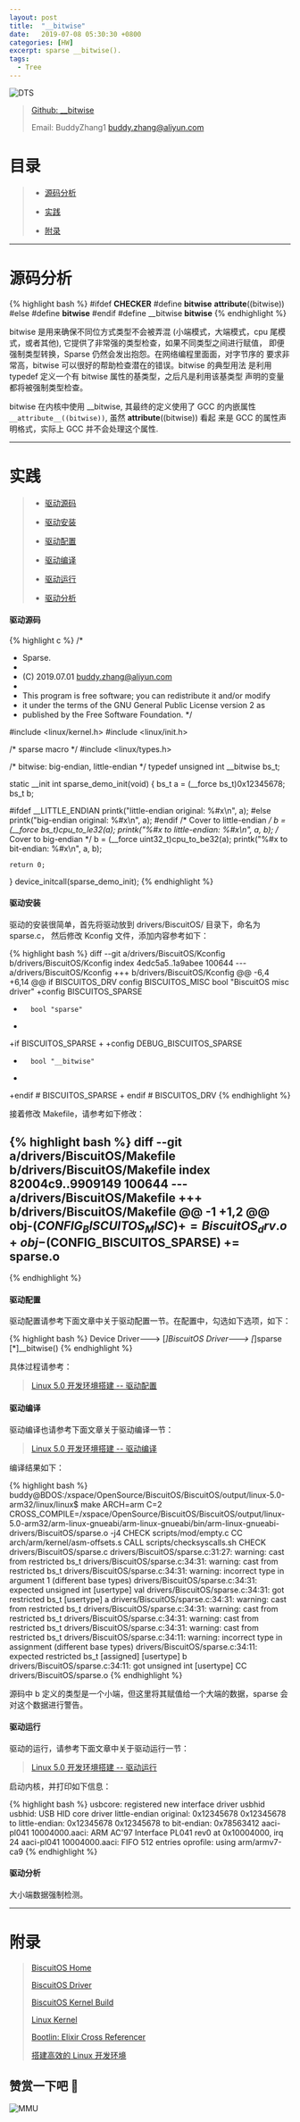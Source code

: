 ```yaml
---
layout: post
title:  "__bitwise"
date:   2019-07-08 05:30:30 +0800
categories: [HW]
excerpt: sparse __bitwise().
tags:
  - Tree
---
```


![DTS](https://raw.githubusercontent.com/EmulateSpace/PictureSet/master/BiscuitOS/kernel/IND00000B.jpg)

> [Github: __bitwise](https://github.com/BiscuitOS/HardStack/tree/master/Algorithem/sparse/API/__bitwise)
>
> Email: BuddyZhang1 <buddy.zhang@aliyun.com>

# 目录

> - [源码分析](#源码分析)
>
> - [实践](#实践)
>
> - [附录](#附录)

-----------------------------------

# <span id="源码分析">源码分析</span>

{% highlight bash %}
#ifdef __CHECKER__
#define __bitwise__ __attribute__((bitwise))
#else
#define __bitwise__
#endif
#define __bitwise __bitwise__
{% endhighlight %}

bitwise 是用来确保不同位方式类型不会被弄混 (小端模式，大端模式，cpu
尾模式，或者其他), 它提供了非常强的类型检查，如果不同类型之间进行赋值，
即便强制类型转换，Sparse 仍然会发出抱怨。在网络编程里面面，对字节序的
要求非常高，bitwise 可以很好的帮助检查潜在的错误。bitwise 的典型用法
是利用 typedef 定义一个有 bitwise 属性的基类型，之后凡是利用该基类型
声明的变量都将被强制类型检查。

bitwise 在内核中使用 __bitwise, 其最终的定义使用了 GCC 的内嵌属性
`__attribute__((bitwise))`, 虽然 __attribute__((bitwise)) 看起
来是 GCC 的属性声明格式，实际上 GCC 并不会处理这个属性.

--------------------------------------------------

# <span id="实践">实践</span>

> - [驱动源码](#驱动源码)
>
> - [驱动安装](#驱动安装)
>
> - [驱动配置](#驱动配置)
>
> - [驱动编译](#驱动编译)
>
> - [驱动运行](#驱动运行)
>
> - [驱动分析](#驱动分析)

#### <span id="驱动源码">驱动源码</span>

{% highlight c %}
/*
 * Sparse.
 *
 * (C) 2019.07.01 <buddy.zhang@aliyun.com>
 *
 * This program is free software; you can redistribute it and/or modify
 * it under the terms of the GNU General Public License version 2 as
 * published by the Free Software Foundation.
 */

#include <linux/kernel.h>
#include <linux/init.h>

/* sparse macro */
#include <linux/types.h>

/* bitwise: big-endian, little-endian */
typedef unsigned int __bitwise bs_t;

static __init int sparse_demo_init(void)
{
	bs_t a = (__force bs_t)0x12345678;
	bs_t b;

#ifdef __LITTLE_ENDIAN
	printk("little-endian original: %#x\n", a);
#else
	printk("big-endian original:    %#x\n", a);
#endif
	/* Cover to little-endian */
	b = (__force bs_t)cpu_to_le32(a);
	printk("%#x to little-endian: %#x\n", a, b);
	/* Cover to big-endian */
	b = (__force uint32_t)cpu_to_be32(a);
	printk("%#x to bit-endian:    %#x\n", a, b);

	return 0;
}
device_initcall(sparse_demo_init);
{% endhighlight %}

#### <span id="驱动安装">驱动安装</span>

驱动的安装很简单，首先将驱动放到 drivers/BiscuitOS/ 目录下，命名为 sparse.c，
然后修改 Kconfig 文件，添加内容参考如下：

{% highlight bash %}
diff --git a/drivers/BiscuitOS/Kconfig b/drivers/BiscuitOS/Kconfig
index 4edc5a5..1a9abee 100644
--- a/drivers/BiscuitOS/Kconfig
+++ b/drivers/BiscuitOS/Kconfig
@@ -6,4 +6,14 @@ if BISCUITOS_DRV
config BISCUITOS_MISC
        bool "BiscuitOS misc driver"
+config BISCUITOS_SPARSE
+       bool "sparse"
+
+if BISCUITOS_SPARSE
+
+config DEBUG_BISCUITOS_SPARSE
+       bool "__bitwise"
+
+endif # BISCUITOS_SPARSE
+
endif # BISCUITOS_DRV
{% endhighlight %}

接着修改 Makefile，请参考如下修改：

{% highlight bash %}
diff --git a/drivers/BiscuitOS/Makefile b/drivers/BiscuitOS/Makefile
index 82004c9..9909149 100644
--- a/drivers/BiscuitOS/Makefile
+++ b/drivers/BiscuitOS/Makefile
@@ -1 +1,2 @@
obj-$(CONFIG_BISCUITOS_MISC)        += BiscuitOS_drv.o
+obj-$(CONFIG_BISCUITOS_SPARSE)     += sparse.o
--
{% endhighlight %}

#### <span id="驱动配置">驱动配置</span>

驱动配置请参考下面文章中关于驱动配置一节。在配置中，勾选如下选项，如下：

{% highlight bash %}
Device Driver--->
    [*]BiscuitOS Driver--->
        [*]sparse
            [*]__bitwise()
{% endhighlight %}

具体过程请参考：

> [Linux 5.0 开发环境搭建 -- 驱动配置](https://biscuitos.github.io/blog/Linux-5.0-arm32-Usermanual/#%E9%A9%B1%E5%8A%A8%E9%85%8D%E7%BD%AE)

#### <span id="驱动编译">驱动编译</span>

驱动编译也请参考下面文章关于驱动编译一节：

> [Linux 5.0 开发环境搭建 -- 驱动编译](https://biscuitos.github.io/blog/Linux-5.0-arm32-Usermanual/#%E7%BC%96%E8%AF%91%E9%A9%B1%E5%8A%A8)

编译结果如下：

{% highlight bash %}
buddy@BDOS:/xspace/OpenSource/BiscuitOS/BiscuitOS/output/linux-5.0-arm32/linux/linux$ make ARCH=arm C=2 CROSS_COMPILE=/xspace/OpenSource/BiscuitOS/BiscuitOS/output/linux-5.0-arm32/arm-linux-gnueabi/arm-linux-gnueabi/bin/arm-linux-gnueabi- drivers/BiscuitOS/sparse.o -j4
  CHECK   scripts/mod/empty.c
  CC      arch/arm/kernel/asm-offsets.s
  CALL    scripts/checksyscalls.sh
  CHECK   drivers/BiscuitOS/sparse.c
drivers/BiscuitOS/sparse.c:31:27: warning: cast from restricted bs_t
drivers/BiscuitOS/sparse.c:34:31: warning: cast from restricted bs_t
drivers/BiscuitOS/sparse.c:34:31: warning: incorrect type in argument 1 (different base types)
drivers/BiscuitOS/sparse.c:34:31:    expected unsigned int [usertype] val
drivers/BiscuitOS/sparse.c:34:31:    got restricted bs_t [usertype] a
drivers/BiscuitOS/sparse.c:34:31: warning: cast from restricted bs_t
drivers/BiscuitOS/sparse.c:34:31: warning: cast from restricted bs_t
drivers/BiscuitOS/sparse.c:34:31: warning: cast from restricted bs_t
drivers/BiscuitOS/sparse.c:34:31: warning: cast from restricted bs_t
drivers/BiscuitOS/sparse.c:34:11: warning: incorrect type in assignment (different base types)
drivers/BiscuitOS/sparse.c:34:11:    expected restricted bs_t [assigned] [usertype] b
drivers/BiscuitOS/sparse.c:34:11:    got unsigned int [usertype]
  CC      drivers/BiscuitOS/sparse.o
{% endhighlight %}

源码中 b 定义的类型是一个小端，但这里将其赋值给一个大端的数据，sparse
会对这个数据进行警告。

#### <span id="驱动运行">驱动运行</span>

驱动的运行，请参考下面文章中关于驱动运行一节：

> [Linux 5.0 开发环境搭建 -- 驱动运行](https://biscuitos.github.io/blog/Linux-5.0-arm32-Usermanual/#%E9%A9%B1%E5%8A%A8%E8%BF%90%E8%A1%8C)

启动内核，并打印如下信息：

{% highlight bash %}
usbcore: registered new interface driver usbhid
usbhid: USB HID core driver
little-endian original: 0x12345678
0x12345678 to little-endian: 0x12345678
0x12345678 to bit-endian:    0x78563412
aaci-pl041 10004000.aaci: ARM AC'97 Interface PL041 rev0 at 0x10004000, irq 24
aaci-pl041 10004000.aaci: FIFO 512 entries
oprofile: using arm/armv7-ca9
{% endhighlight %}

#### <span id="驱动分析">驱动分析</span>

大小端数据强制检测。

-----------------------------------------------

# <span id="附录">附录</span>

> [BiscuitOS Home](https://biscuitos.github.io/)
>
> [BiscuitOS Driver](https://biscuitos.github.io/blog/BiscuitOS_Catalogue/)
>
> [BiscuitOS Kernel Build](https://biscuitos.github.io/blog/Kernel_Build/)
>
> [Linux Kernel](https://www.kernel.org/)
>
> [Bootlin: Elixir Cross Referencer](https://elixir.bootlin.com/linux/latest/source)
>
> [搭建高效的 Linux 开发环境](https://biscuitos.github.io/blog/Linux-debug-tools/)

## 赞赏一下吧 🙂

![MMU](https://raw.githubusercontent.com/EmulateSpace/PictureSet/master/BiscuitOS/kernel/HAB000036.jpg)
